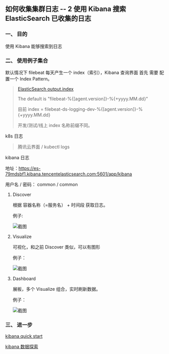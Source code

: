 ## 如何收集集群日志 -- 2 使用 Kibana 搜索 ElasticSearch 已收集的日志

### 一、 目的

使用 Kibana 能够搜索到日志

### 二、 使用例子集合

默认情况下 filebeat 每天产生一个 index（索引），Kibana 查询界面 首先 需要 配置一个 Index Pattern。
> [ElasticSearch output.index](https://www.elastic.co/guide/en/beats/filebeat/current/elasticsearch-output.html#index-option-es)
> 
> The default is "filebeat-%{[agent.version]}-%{+yyyy.MM.dd}"
> 
> 目前 index = filebeat-ds-logging-dev-%{[agent.version]}-%{+yyyy.MM.dd}
> 
> 开发/测试/线上 index 名称前缀不同。

k8s 日志
> 腾讯云界面 / kubectl logs
> 

kibana 日志

地址：https://es-79mdsbf1.kibana.tencentelasticsearch.com:5601/app/kibana

用户名 / 密码： common / common

1. Discover
    
    根据 容器名称（=服务名） + 时间段 获取日志。
    
    例子:

    ![截图](https://ftp.bmp.ovh/imgs/2021/01/e2bfac94a470c527.png)

2. Visualize

    可视化，和之前 Discover 类似，可以有图形

    例子：

    ![截图](https://ftp.bmp.ovh/imgs/2021/01/614b05afd7f591e6.png)

3. Dashboard

    展板，多个 Visualize 组合，实时刷新数据。

    例子：

    ![截图](https://ftp.bmp.ovh/imgs/2021/01/d17665d4fd2598f2.png)


### 三、 进一步

[kibana quick start](https://www.elastic.co/guide/en/kibana/current/get-started.html)

[kibana 数据探索](https://www.elastic.co/guide/cn/kibana/current/discover.html)

